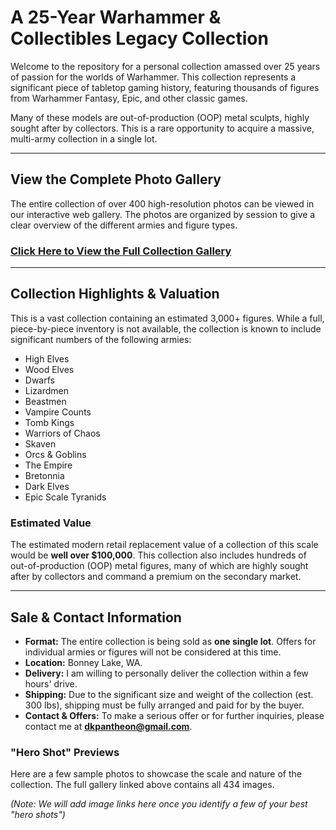 # A 25-Year Warhammer & Collectibles Legacy Collection

Welcome to the repository for a personal collection amassed over 25 years of passion for the worlds of Warhammer. This collection represents a significant piece of tabletop gaming history, featuring thousands of figures from Warhammer Fantasy, Epic, and other classic games. 

Many of these models are out-of-production (OOP) metal sculpts, highly sought after by collectors. This is a rare opportunity to acquire a massive, multi-army collection in a single lot.

---

## **View the Complete Photo Gallery**

The entire collection of over 400 high-resolution photos can be viewed in our interactive web gallery. The photos are organized by session to give a clear overview of the different armies and figure types.

### **[Click Here to View the Full Collection Gallery](https://dreykeovortex.github.io/Warhammer-Collection-For-Sale/collection_gallery.html)**

---

## **Collection Highlights & Valuation**

This is a vast collection containing an estimated 3,000+ figures. While a full, piece-by-piece inventory is not available, the collection is known to include significant numbers of the following armies:
*   High Elves
*   Wood Elves
*   Dwarfs
*   Lizardmen
*   Beastmen
*   Vampire Counts
*   Tomb Kings
*   Warriors of Chaos
*   Skaven
*   Orcs & Goblins
*   The Empire
*   Bretonnia
*   Dark Elves
*   Epic Scale Tyranids

### **Estimated Value**
The estimated modern retail replacement value of a collection of this scale would be **well over $100,000**. This collection also includes hundreds of out-of-production (OOP) metal figures, many of which are highly sought after by collectors and command a premium on the secondary market.

---

## **Sale & Contact Information**

*   **Format:** The entire collection is being sold as **one single lot**. Offers for individual armies or figures will not be considered at this time.
*   **Location:** Bonney Lake, WA.
*   **Delivery:** I am willing to personally deliver the collection within a few hours' drive.
*   **Shipping:** Due to the significant size and weight of the collection (est. 300 lbs), shipping must be fully arranged and paid for by the buyer.
*   **Contact & Offers:** To make a serious offer or for further inquiries, please contact me at **dkpantheon@gmail.com**.

### **"Hero Shot" Previews**

Here are a few sample photos to showcase the scale and nature of the collection. The full gallery linked above contains all 434 images.

*(Note: We will add image links here once you identify a few of your best "hero shots")* 